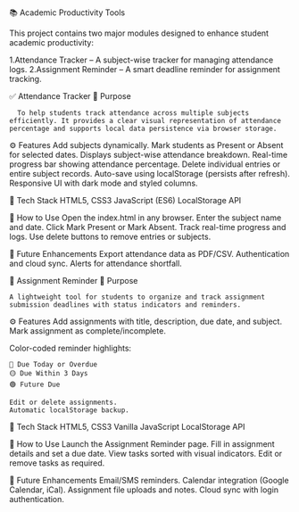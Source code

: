 📚 Academic Productivity Tools

This project contains two major modules designed to enhance student academic productivity:

1.Attendance Tracker – A subject-wise tracker for managing attendance logs.
2.Assignment Reminder – A smart deadline reminder for assignment tracking.

✅ Attendance Tracker
🎯 Purpose

      To help students track attendance across multiple subjects efficiently. It provides a clear visual representation of attendance percentage and supports local data persistence via browser storage.

⚙️ Features
    Add subjects dynamically.
    Mark students as Present or Absent for selected dates.
    Displays subject-wise attendance breakdown.
    Real-time progress bar showing attendance percentage.
    Delete individual entries or entire subject records.
    Auto-save using localStorage (persists after refresh).
    Responsive UI with dark mode and styled columns.

🧰 Tech Stack
    HTML5, CSS3
    JavaScript (ES6)
    LocalStorage API

🚀 How to Use
    Open the index.html in any browser.
    Enter the subject name and date.
    Click Mark Present or Mark Absent.
    Track real-time progress and logs.
    Use delete buttons to remove entries or subjects.

🔮 Future Enhancements
    Export attendance data as PDF/CSV.
    Authentication and cloud sync.
    Alerts for attendance shortfall.


📝 Assignment Reminder
🎯 Purpose
    
    A lightweight tool for students to organize and track assignment submission deadlines with status indicators and reminders.

⚙️ Features
    Add assignments with title, description, due date, and subject.
    Mark assignment as complete/incomplete.

Color-coded reminder highlights:

    🔴 Due Today or Overdue
    🟡 Due Within 3 Days
    🟢 Future Due

    Edit or delete assignments.
    Automatic localStorage backup.

🧰 Tech Stack
    HTML5, CSS3
    Vanilla JavaScript
    LocalStorage API

🚀 How to Use
    Launch the Assignment Reminder page.
    Fill in assignment details and set a due date.
    View tasks sorted with visual indicators.
    Edit or remove tasks as required.

🔮 Future Enhancements
    Email/SMS reminders.
    Calendar integration (Google Calendar, iCal).
    Assignment file uploads and notes.
    Cloud sync with login authentication.
